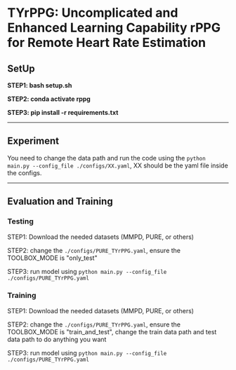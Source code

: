 # TYrPPG: Uncomplicated and Enhanced Learning Capability rPPG for Remote Heart Rate Estimation


## SetUp


**STEP1: bash setup.sh**

**STEP2: conda activate rppg**

**STEP3: pip install -r requirements.txt**

---

## Experiment


You need to change the data path and run the code using the ```python main.py --config_file ./configs/XX.yaml```,  XX should be the yaml file inside the configs.

---

## Evaluation and Training
### Testing

STEP1: Download the needed datasets (MMPD, PURE, or others)

STEP2: change the ```./configs/PURE_TYrPPG.yaml```, ensure the TOOLBOX_MODE is "only_test"

STEP3: run model using ```python main.py --config_file ./configs/PURE_TYrPPG.yaml```

### Training

STEP1: Download the needed datasets (MMPD, PURE, or others)

STEP2: change the ```./configs/PURE_TYrPPG.yaml```, ensure the TOOLBOX_MODE is "train_and_test", change the train data path and test data path to do anything you want

STEP3: run model using ```python main.py --config_file ./configs/PURE_TYrPPG.yaml```













